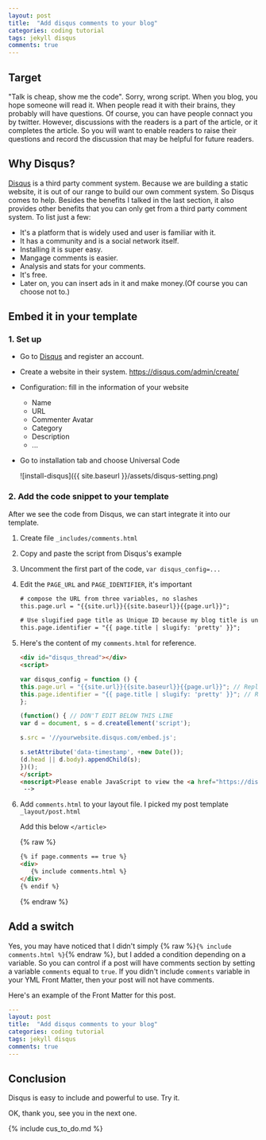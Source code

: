 ```yaml
---
layout: post
title:  "Add disqus comments to your blog"
categories: coding tutorial
tags: jekyll disqus
comments: true
---
```


Target
---
"Talk is cheap, show me the code". Sorry, wrong script. When you blog, you hope someone will read it. When people read it with their brains, they probably will have questions. Of course, you can have people connact you by twitter. However, discussions with the readers is a part of the article, or it completes the article. So you will want to enable readers to raise their questions and record the discussion that may be helpful for future readers.

Why Disqus?
---
[Disqus][disqus] is a third party comment system. Because we are building a static website, it is out of our range to build our own comment system. So Disqus comes to help. Besides the benefits I talked in the last section, it also provides other benefits that you can only get from a third party comment system. To list just a few:

- It's a platform that is widely used and user is familiar with it.
- It has a community and is a social network itself.
- Installing it is super easy.
- Mangage comments is easier.
- Analysis and stats for your comments.
- It's free.
- Later on, you can insert ads in it and make money.(Of course you can choose not to.)



Embed it in your template
---

### 1. Set up

- Go to [Disqus][disqus] and register an account.
- Create a website in their system. https://disqus.com/admin/create/
- Configuration: fill in the information of your website
    - Name
    - URL
    - Commenter Avatar
    - Category
    - Description
    - ...
- Go to installation tab and choose Universal Code

    ![install-disqus]({{ site.baseurl }}/assets/disqus-setting.png)
    
### 2. Add the code snippet to your template

After we see the code from Disqus, we can start integrate it into our template. 

1. Create file `_includes/comments.html`

2. Copy and paste the script from Disqus's example

3. Uncomment the first part of the code, `var disqus_config=...`

4.  Edit the `PAGE_URL` and `PAGE_IDENTIFIER`, it's important
    
    ```html
    # compose the URL from three variables, no slashes
    this.page.url = "{{site.url}}{{site.baseurl}}{{page.url}}"; 
    
    # Use slugified page title as Unique ID because my blog title is unique
    this.page.identifier = "{{ page.title | slugify: 'pretty' }}";
    ``` 

5.  Here's the content of my `comments.html` for reference. 

    ```html
    <div id="disqus_thread"></div>
    <script>
    
    var disqus_config = function () {
    this.page.url = "{{site.url}}{{site.baseurl}}{{page.url}}"; // Replace PAGE_URL with your page's canonical URL variable
    this.page.identifier = "{{ page.title | slugify: 'pretty' }}"; // Replace PAGE_IDENTIFIER with your page's unique identifier variable
    };
    
    (function() { // DON'T EDIT BELOW THIS LINE
    var d = document, s = d.createElement('script');
    
    s.src = '//yourwebsite.disqus.com/embed.js';
    
    s.setAttribute('data-timestamp', +new Date());
    (d.head || d.body).appendChild(s);
    })();
    </script>
    <noscript>Please enable JavaScript to view the <a href="https://disqus.com/?ref_noscript" rel="nofollow">comments powered by Disqus.</a></noscript>
     -->
    ```
    
6.  Add `comments.html` to your layout file. I picked my post template `_layout/post.html`
    
    Add this below `</article>`
    
    {% raw %}
    
    ```html
    {% if page.comments == true %}
    <div>
	   {% include comments.html %}
    </div>
    {% endif %}
    ```
    {% endraw %}
    
Add a switch
---

Yes, you may have noticed that I didn't simply {% raw %}`{% include  comments.html %}`{% endraw %}, but I added a condition depending on a variable. So you can control if a post will have comments section by setting a variable `comments` equal to `true`. If you didn't include `comments` variable in your YML Front Matter, then your post will not have comments.

Here's an example of the Front Matter for this post.

```yml
---
layout: post
title:  "Add disqus comments to your blog"
categories: coding tutorial
tags: jekyll disqus
comments: true
---
```

Conclusion
---

Disqus is easy to include and powerful to use. Try it.

OK, thank you, see you in the next one.

[disqus]: https://disqus.com

{% include cus_to_do.md %}
